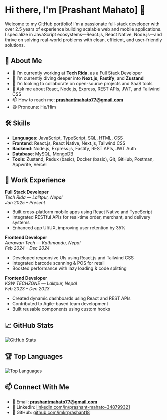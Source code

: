 # Hi there, I'm [Prashant Mahato] 👋

Welcome to my GitHub portfolio! I'm a passionate full-stack developer with over 2.5 years of experience building scalable web and mobile applications. I specialize in JavaScript ecosystems—React.js, React Native, Node.js—and thrive on solving real-world problems with clean, efficient, and user-friendly solutions.

## 🚀 About Me

- 🔭 I’m currently working at **Tech Rida.** as a Full Stack Developer
- 🌱 I’m currently diving deeper into **Next.js**, **Fastify**, and **Zustand**
- 👯 I’m looking to collaborate on open-source projects and SaaS tools
- 💬 Ask me about React, Node.js, Express, REST APIs, JWT, and Tailwind CSS
- 📫 How to reach me: **prashantmahato77@gmail.com**
- 😄 Pronouns: He/Him

## 🛠️ Skills

- **Languages**: JavaScript, TypeScript, SQL, HTML, CSS
- **Frontend**: React.js, React Native, Next.js, Tailwind CSS
- **Backend**: Node.js, Express.js, Fastify, REST APIs, JWT Auth
- **Database**: MySQL, MongoDB
- **Tools**: Zustand, Redux (basic), Docker (basic), Git, GitHub, Postman, Appwrite, Vercel

## 💼 Work Experience

**Full Stack Developer**  
*Tech Rida — Lalitpur, Nepal*  
_Jan 2025 – Present_  
- Built cross-platform mobile apps using React Native and TypeScript  
- Integrated RESTful APIs for real-time order, merchant, and delivery systems  
- Enhanced app UI/UX, improving user retention by 35%

**Frontend Developer**  
*Aarawan Tech — Kathmandu, Nepal*  
_Feb 2024 – Dec 2024_  
- Developed responsive UIs using React.js and Tailwind CSS  
- Integrated barcode scanning & POS for retail  
- Boosted performance with lazy loading & code splitting

**Frontend Developer**  
*KSW TECHZONE — Lalitpur, Nepal*  
_Feb 2023 – Dec 2023_  
- Created dynamic dashboards using React and REST APIs  
- Contributed to Agile-based team development  
- Built reusable components using custom hooks


## 📈 GitHub Stats

![GitHub Stats](https://github-readme-stats.vercel.app/api?username=imkrprashant18&show_icons=true&theme=radical)

## 🏆 Top Languages

![Top Languages](https://github-readme-stats.vercel.app/api/top-langs/?username=imkrprashant18&layout=compact&theme=radical)

## 📫 Connect With Me

- 📧 Email: **prashantmahato77@gmail.com**
- 🔗 LinkedIn: [linkedin.com/in/prashant-mahato-348799321](https://www.linkedin.com/in/prashant-mahato-348799321/)
- 🐙 GitHub: [github.com/imkrprashant18](https://github.com/imkrprashant18)


